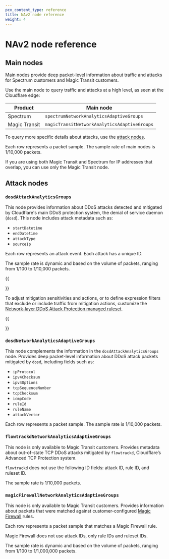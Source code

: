 ```yaml
---
pcx_content_type: reference
title: NAv2 node reference
weight: 4
---
```


# NAv2 node reference

## Main nodes

Main nodes provide deep packet-level information about traffic and attacks for Spectrum customers and Magic Transit customers.

Use the main node to query traffic and attacks at a high level, as seen at the Cloudflare edge:

| Product       | Main node                                    |
| ------------- | -------------------------------------------- |
| Spectrum      | `spectrumNetworkAnalyticsAdaptiveGroups`     |
| Magic Transit | `magicTransitNetworkAnalyticsAdaptiveGroups` |

To query more specific details about attacks, use the [attack nodes](#attack-nodes).

Each row represents a packet sample. The sample rate of main nodes is 1/10,000 packets.

If you are using both Magic Transit and Spectrum for IP addresses that overlap, you can use only the Magic Transit node.

## Attack nodes

### `dosdAttackAnalyticsGroups`

This node provides information about DDoS attacks detected and mitigated by Cloudflare's main DDoS protection system, the denial of service daemon (`dosd`). This node includes attack metadata such as:

- `startDatetime`
- `endDatetime`
- `attackType`
- `sourceIp`

Each row represents an attack event. Each attack has a unique ID.

The sample rate is dynamic and based on the volume of packets, ranging from 1/100 to 1/10,000 packets.

{{<Aside type="note" header="Adjusting attack mitigation">}}

To adjust mitigation sensitivities and actions, or to define expression filters that exclude or include traffic from mitigation actions, customize the [Network-layer DDoS Attack Protection managed ruleset](/ddos-protection/managed-rulesets/network/).

{{</Aside>}}

### `dosdNetworkAnalyticsAdaptiveGroups`

This node complements the information in the `dosdAttackAnalyticsGroups` node. Provides deep packet-level information about DDoS attack packets mitigated by `dosd`, including fields such as:

- `ipProtocol`
- `ipv4Checksum`
- `ipv4Options`
- `tcpSequenceNumber`
- `tcpChecksum`
- `icmpCode`
- `ruleId`
- `ruleName`
- `attackVector`

Each row represents a packet sample. The sample rate is 1/10,000 packets.

### `flowtrackdNetworkAnalyticsAdaptiveGroups`

This node is only available to Magic Transit customers. Provides metadata about out-of-state TCP DDoS attacks mitigated by `flowtrackd`, Cloudflare’s Advanced TCP Protection system.

`flowtrackd` does not use the following ID fields: attack ID, rule ID, and ruleset ID.

The sample rate is 1/10,000 packets.

### `magicFirewallNetworkAnalyticsAdaptiveGroups`

This node is only available to Magic Transit customers. Provides information about packets that were matched against customer-configured [Magic Firewall](/magic-firewall/) rules.

Each row represents a packet sample that matches a Magic Firewall rule.

Magic Firewall does not use attack IDs, only rule IDs and ruleset IDs.

The sample rate is dynamic and based on the volume of packets, ranging from 1/100 to 1/1,000,000 packets.
